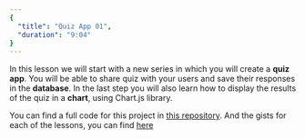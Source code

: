 ```yaml
---
{
  "title": "Quiz App 01",
  "duration": "9:04"
}
---
```

In this lesson we will start with a new series in which you will create a **quiz app**. You will be able to share quiz with your users and save their responses in the **database**. In the last step you will also learn how to display the results of the quiz in a **chart**, using Chart.js library.

You can find a full code for this project in [this repository](https://github.com/esova-ana/quiz). And the gists for each of the lessons, you can find [here](https://gist.github.com/esova-ana)
